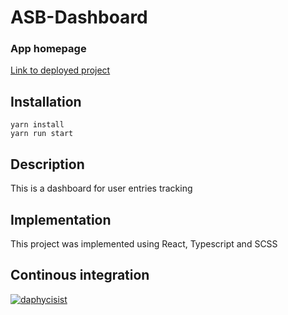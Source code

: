 # ASB-Dashboard

### App homepage
[Link to deployed project](https://asb-dashboard.netlify.app/)
## Installation
```
yarn install
yarn run start
```
## Description
This is a dashboard for user entries tracking
## Implementation
This project was implemented using React, Typescript and SCSS

## Continous integration
[![daphycisist](https://circleci.com/gh/daphycisist/ASB-Frontend-Dashboard.svg?style=svg)](https://app.circleci.com/pipelines/github/daphycisist/ASB-Frontend-Dashboard/3/workflows/7957d1ad-f0e3-4623-9e88-fbc9b72d1a44/jobs/3)

